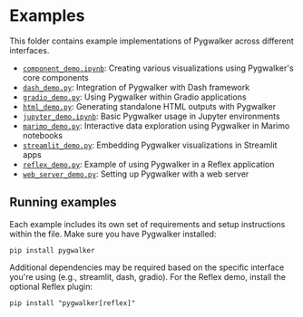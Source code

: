 # Examples
This folder contains example implementations of Pygwalker across different interfaces.

- [`component_demo.ipynb`](component_demo.ipynb): Creating various visualizations using Pygwalker's core components
- [`dash_demo.py`](dash_demo.py): Integration of Pygwalker with Dash framework
- [`gradio_demo.py`](gradio_demo.py): Using Pygwalker within Gradio applications
- [`html_demo.py`](html_demo.py): Generating standalone HTML outputs with Pygwalker
- [`jupyter_demo.ipynb`](jupyter_demo.ipynb): Basic Pygwalker usage in Jupyter environments
- [`marimo_demo.py`](marimo_demo.py): Interactive data exploration using Pygwalker in Marimo notebooks
- [`streamlit_demo.py`](streamlit_demo.py): Embedding Pygwalker visualizations in Streamlit apps
- [`reflex_demo.py`](reflex_demo.py): Example of using Pygwalker in a Reflex application
- [`web_server_demo.py`](web_server_demo.py): Setting up Pygwalker with a web server

## Running examples
Each example includes its own set of requirements and setup instructions within the file. Make sure you have Pygwalker installed:
```shell
pip install pygwalker
```

Additional dependencies may be required based on the specific interface you're using (e.g., streamlit, dash, gradio).
For the Reflex demo, install the optional Reflex plugin:
```shell
pip install "pygwalker[reflex]"
```
